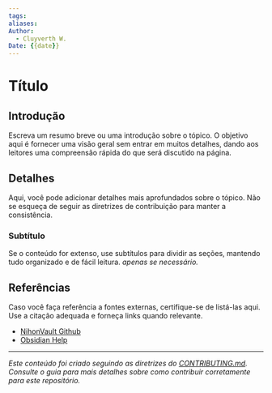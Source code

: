 ```yaml
---
tags: 
aliases: 
Author:
  - Cluyverth W.
Date: {{date}}
---
```

# Título


## Introdução
Escreva um resumo breve ou uma introdução sobre o tópico. O objetivo aqui é fornecer uma visão geral sem entrar em muitos detalhes, dando aos leitores uma compreensão rápida do que será discutido na página.

## Detalhes
Aqui, você pode adicionar detalhes mais aprofundados sobre o tópico. Não se esqueça de seguir as diretrizes de contribuição para manter a consistência.

### Subtítulo
Se o conteúdo for extenso, use subtítulos para dividir as seções, mantendo tudo organizado e de fácil leitura. *apenas se necessário.*

## Referências
Caso você faça referência a fontes externas, certifique-se de listá-las aqui. Use a citação adequada e forneça links quando relevante.

- [NihonVault Github](https://github.com/Cluyverth/NihonVault) 
- [Obsidian Help](https://help.obsidian.md/Home) 

---- 
*Este conteúdo foi criado seguindo as diretrizes do [CONTRIBUTING.md](https://github.com/Cluyverth/NihonVault/blob/main/CONTRIBUTING.md). Consulte o guia para mais detalhes sobre como contribuir corretamente para este repositório.*